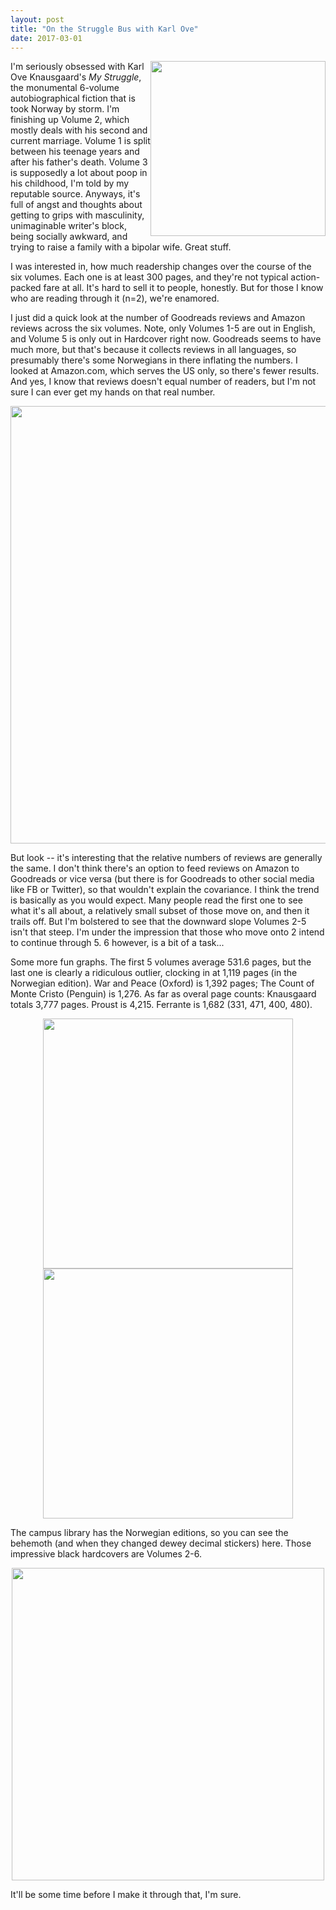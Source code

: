 ```yaml
---
layout: post
title: "On the Struggle Bus with Karl Ove"
date: 2017-03-01
---
```



<img src="{{ site.url }}/assets/knaus-2.JPG" style="width:280px; height:auto; float:right">

I'm seriously obsessed with Karl Ove Knausgaard's <i>My Struggle</i>, the monumental 6-volume autobiographical fiction that is took Norway by storm. I'm finishing up Volume 2, which mostly deals with his second and current marriage. Volume 1 is split between his teenage years and after his father's death. Volume 3 is supposedly a lot about poop in his childhood, I'm told by my reputable source. Anyways, it's full of angst and thoughts about getting to grips with masculinity, unimaginable writer's block, being socially awkward, and trying to raise a family with a bipolar wife. Great stuff. 

I was interested in, how much readership changes over the course of the six volumes. Each one is at least 300 pages, and they're not typical action-packed fare at all. It's hard to sell it to people, honestly. But for those I know who are reading through it (n=2), we're enamored. 

I just did a quick look at the number of Goodreads reviews and Amazon reviews across the six volumes. Note, only Volumes 1-5 are out in English, and Volume 5 is only out in Hardcover right now. Goodreads seems to have much more, but that's because it collects reviews in all languages, so presumably there's some Norwegians in there inflating the numbers. I looked at Amazon.com, which serves the US only, so there's fewer results. And yes, I know that reviews doesn't equal number of readers, but I'm not sure I can ever get my hands on that real number.

<center>
<img src="{{ site.url }}/assets/knaus-reviews.png" style="width:700px; height:auto">
</center>

But look -- it's interesting that the relative numbers of reviews are generally the same. I don't think there's an option to feed reviews on Amazon to Goodreads or vice versa (but there is for Goodreads to other social media like FB or Twitter), so that wouldn't explain the covariance.  I think the trend is basically as you would expect. Many people read the first one to see what it's all about, a relatively small subset of those move on, and then it trails off. But I'm bolstered to see that the downward slope Volumes 2-5 isn't that steep. I'm under the impression that those who move onto 2 intend to continue through 5. 6 however, is a bit of a task...

Some more fun graphs. The first 5 volumes average 531.6 pages, but the last one is clearly a ridiculous outlier, clocking in at 1,119 pages (in the Norwegian edition). War and Peace (Oxford) is 1,392 pages; The Count of Monte Cristo (Penguin) is 1,276. As far as overal page counts: Knausgaard totals 3,777 pages. Proust is 4,215. Ferrante is 1,682 (331, 471, 400, 480).

<center>
<img src="{{ site.url }}/assets/knaus-pages.png" style="width:400px; height:auto">
<img src="{{ site.url }}/assets/knaus-editions.png" style="width:400px; height:auto">
</center>

The campus library has the Norwegian editions, so you can see the behemoth (and when they changed dewey decimal stickers) here. Those impressive black hardcovers are Volumes 2-6.

<center>
<img src="{{ site.url }}/assets/knaus-books.JPG" style="width:500px; height:auto">
</center>

It'll be some time before I make it through that, I'm sure.
